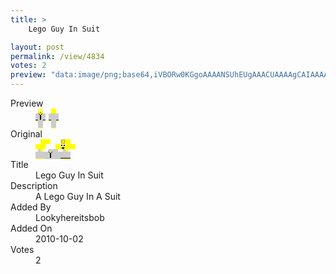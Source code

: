 ```yaml
---
title: >
    Lego Guy In Suit

layout: post
permalink: /view/4834
votes: 2
preview: "data:image/png;base64,iVBORw0KGgoAAAANSUhEUgAAACUAAAAgCAIAAAAaMSbnAAAABnRSTlMA/wD/AP5AXyvrAAAAyUlEQVRIie2WWxLDIAhFuZ2sqKH7X0CgS4r96EPUkCZTbTMd7xcIzFE0TBDCTFFIjfB0A23SyVmPiKGIWVJGrSBvR61Unq/VyRZ5cNyZKunb/XR4KI5aSeX9EVGLi3sIImJ9Zg5hjGFoljCOZ+uqXnfx8n6KCKAe7HMt9FNEAL4bdWF0mPfZeZ13CF4yJb0Pjplfdvo/QEDc8ZbywU4v1eVN2ZyV0JbygWgyIW8YTs467S3/9/fSeZ3Xeb/jIZ2/FydtZZ5ZvS+/Af5TQcu0xw89AAAAAElFTkSuQmCC"
---
```

<dl class="side-by-side">
<dt>Preview</dt>
<dd>
    <img class="preview" src="data:image/png;base64,iVBORw0KGgoAAAANSUhEUgAAACUAAAAgCAIAAAAaMSbnAAAABnRSTlMA/wD/AP5AXyvrAAAAyUlEQVRIie2WWxLDIAhFuZ2sqKH7X0CgS4r96EPUkCZTbTMd7xcIzFE0TBDCTFFIjfB0A23SyVmPiKGIWVJGrSBvR61Unq/VyRZ5cNyZKunb/XR4KI5aSeX9EVGLi3sIImJ9Zg5hjGFoljCOZ+uqXnfx8n6KCKAe7HMt9FNEAL4bdWF0mPfZeZ13CF4yJb0Pjplfdvo/QEDc8ZbywU4v1eVN2ZyV0JbygWgyIW8YTs467S3/9/fSeZ3Xeb/jIZ2/FydtZZ5ZvS+/Af5TQcu0xw89AAAAAElFTkSuQmCC">
</dd>
<dt>Original</dt>
<dd>
    <img class="preview" src="data:image/png;base64,iVBORw0KGgoAAAANSUhEUgAAAEAAAAAgCAYAAACinX6EAAAAwUlEQVR42u3XWw6EIAwF0O7J1bIn9lQfkYgEJVibir3E+zHGoe0JTjJEjcW8XIKQcOV7WNT/BEAIoRpXAOW+AAAAAPAj6AZAtf73B8zX3b2H/Y8AsD62PZpGPn0GwP8BnL8CuhkGIB374/g7BOA9LgHyU/DqK1CuGCPnYZ5OaQ1Ufr83vfv39kfaBQAAgMEApA1fDFFrjDVqSUFJsbD58KYACcFyeAAAAAAAAAAAAGAH8CaiIK3/4xNLog0g7a81/ww35JL2NrYykgAAAABJRU5ErkJggg==">
</dd>
<dt>Title</dt>
<dd>Lego Guy In Suit</dd>
<dt>Description</dt>
<dd>A Lego Guy In A Suit</dd>
<dt>Added By</dt>
<dd>Lookyhereitsbob</dd>
<dt>Added On</dt>
<dd>2010-10-02</dd>
<dt>Votes</dt>
<dd>2</dd>
</dl>
